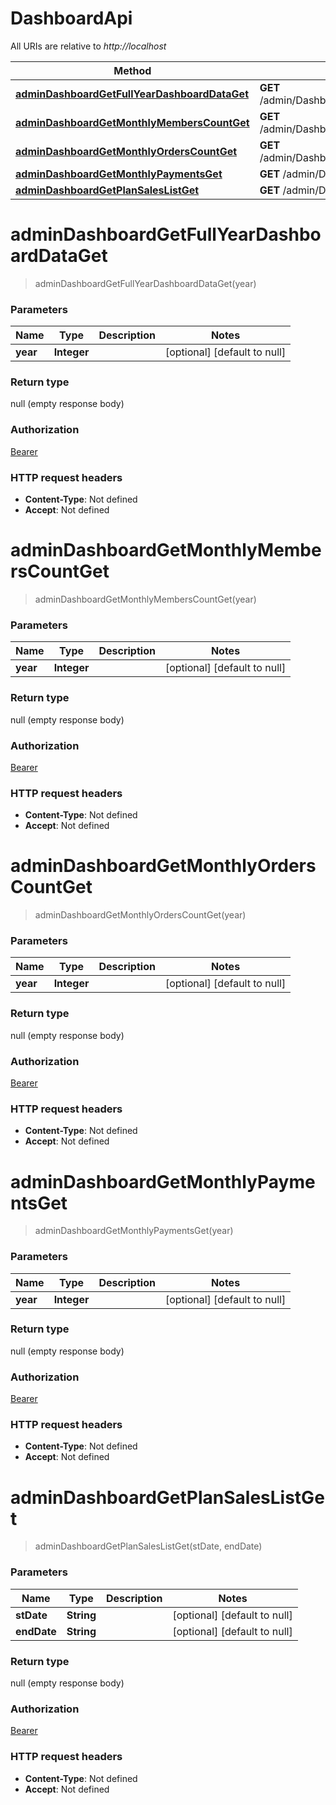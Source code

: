 # DashboardApi

All URIs are relative to *http://localhost*

| Method | HTTP request | Description |
|------------- | ------------- | -------------|
| [**adminDashboardGetFullYearDashboardDataGet**](DashboardApi.md#adminDashboardGetFullYearDashboardDataGet) | **GET** /admin/Dashboard/GetFullYearDashboardData |  |
| [**adminDashboardGetMonthlyMembersCountGet**](DashboardApi.md#adminDashboardGetMonthlyMembersCountGet) | **GET** /admin/Dashboard/GetMonthlyMembersCount |  |
| [**adminDashboardGetMonthlyOrdersCountGet**](DashboardApi.md#adminDashboardGetMonthlyOrdersCountGet) | **GET** /admin/Dashboard/GetMonthlyOrdersCount |  |
| [**adminDashboardGetMonthlyPaymentsGet**](DashboardApi.md#adminDashboardGetMonthlyPaymentsGet) | **GET** /admin/Dashboard/GetMonthlyPayments |  |
| [**adminDashboardGetPlanSalesListGet**](DashboardApi.md#adminDashboardGetPlanSalesListGet) | **GET** /admin/Dashboard/GetPlanSalesList |  |


<a name="adminDashboardGetFullYearDashboardDataGet"></a>
# **adminDashboardGetFullYearDashboardDataGet**
> adminDashboardGetFullYearDashboardDataGet(year)



### Parameters

|Name | Type | Description  | Notes |
|------------- | ------------- | ------------- | -------------|
| **year** | **Integer**|  | [optional] [default to null] |

### Return type

null (empty response body)

### Authorization

[Bearer](../README.md#Bearer)

### HTTP request headers

- **Content-Type**: Not defined
- **Accept**: Not defined

<a name="adminDashboardGetMonthlyMembersCountGet"></a>
# **adminDashboardGetMonthlyMembersCountGet**
> adminDashboardGetMonthlyMembersCountGet(year)



### Parameters

|Name | Type | Description  | Notes |
|------------- | ------------- | ------------- | -------------|
| **year** | **Integer**|  | [optional] [default to null] |

### Return type

null (empty response body)

### Authorization

[Bearer](../README.md#Bearer)

### HTTP request headers

- **Content-Type**: Not defined
- **Accept**: Not defined

<a name="adminDashboardGetMonthlyOrdersCountGet"></a>
# **adminDashboardGetMonthlyOrdersCountGet**
> adminDashboardGetMonthlyOrdersCountGet(year)



### Parameters

|Name | Type | Description  | Notes |
|------------- | ------------- | ------------- | -------------|
| **year** | **Integer**|  | [optional] [default to null] |

### Return type

null (empty response body)

### Authorization

[Bearer](../README.md#Bearer)

### HTTP request headers

- **Content-Type**: Not defined
- **Accept**: Not defined

<a name="adminDashboardGetMonthlyPaymentsGet"></a>
# **adminDashboardGetMonthlyPaymentsGet**
> adminDashboardGetMonthlyPaymentsGet(year)



### Parameters

|Name | Type | Description  | Notes |
|------------- | ------------- | ------------- | -------------|
| **year** | **Integer**|  | [optional] [default to null] |

### Return type

null (empty response body)

### Authorization

[Bearer](../README.md#Bearer)

### HTTP request headers

- **Content-Type**: Not defined
- **Accept**: Not defined

<a name="adminDashboardGetPlanSalesListGet"></a>
# **adminDashboardGetPlanSalesListGet**
> adminDashboardGetPlanSalesListGet(stDate, endDate)



### Parameters

|Name | Type | Description  | Notes |
|------------- | ------------- | ------------- | -------------|
| **stDate** | **String**|  | [optional] [default to null] |
| **endDate** | **String**|  | [optional] [default to null] |

### Return type

null (empty response body)

### Authorization

[Bearer](../README.md#Bearer)

### HTTP request headers

- **Content-Type**: Not defined
- **Accept**: Not defined

